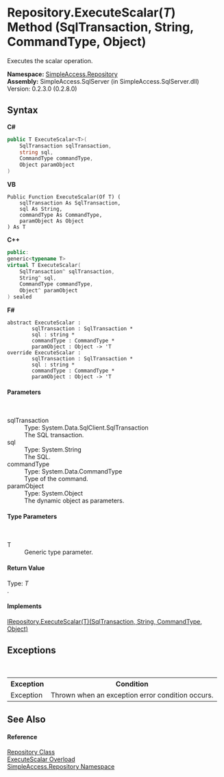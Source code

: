 # Repository.ExecuteScalar(*T*) Method (SqlTransaction, String, CommandType, Object)
 

Executes the scalar operation.

**Namespace:**&nbsp;<a href="41571b4f-ca9a-e902-c5ef-a7c14c631bb2">SimpleAccess.Repository</a><br />**Assembly:**&nbsp;SimpleAccess.SqlServer (in SimpleAccess.SqlServer.dll) Version: 0.2.3.0 (0.2.8.0)

## Syntax

**C#**<br />
``` C#
public T ExecuteScalar<T>(
	SqlTransaction sqlTransaction,
	string sql,
	CommandType commandType,
	Object paramObject
)

```

**VB**<br />
``` VB
Public Function ExecuteScalar(Of T) ( 
	sqlTransaction As SqlTransaction,
	sql As String,
	commandType As CommandType,
	paramObject As Object
) As T
```

**C++**<br />
``` C++
public:
generic<typename T>
virtual T ExecuteScalar(
	SqlTransaction^ sqlTransaction, 
	String^ sql, 
	CommandType commandType, 
	Object^ paramObject
) sealed
```

**F#**<br />
``` F#
abstract ExecuteScalar : 
        sqlTransaction : SqlTransaction * 
        sql : string * 
        commandType : CommandType * 
        paramObject : Object -> 'T 
override ExecuteScalar : 
        sqlTransaction : SqlTransaction * 
        sql : string * 
        commandType : CommandType * 
        paramObject : Object -> 'T 
```


#### Parameters
&nbsp;<dl><dt>sqlTransaction</dt><dd>Type: System.Data.SqlClient.SqlTransaction<br />The SQL transaction.</dd><dt>sql</dt><dd>Type: System.String<br />The SQL.</dd><dt>commandType</dt><dd>Type: System.Data.CommandType<br />Type of the command.</dd><dt>paramObject</dt><dd>Type: System.Object<br />The dynamic object as parameters.</dd></dl>

#### Type Parameters
&nbsp;<dl><dt>T</dt><dd>Generic type parameter.</dd></dl>

#### Return Value
Type: *T*<br />.

#### Implements
<a href="f5cc0dc8-4999-3843-3d66-aea0657cde5e">IRepository.ExecuteScalar(T)(SqlTransaction, String, CommandType, Object)</a><br />

## Exceptions
&nbsp;<table><tr><th>Exception</th><th>Condition</th></tr><tr><td>Exception</td><td>Thrown when an exception error condition occurs.</td></tr></table>

## See Also


#### Reference
<a href="edb9c152-cd28-6594-590a-18a81e266968">Repository Class</a><br /><a href="a5ab3873-359f-443d-b78b-c12b80417cf6">ExecuteScalar Overload</a><br /><a href="41571b4f-ca9a-e902-c5ef-a7c14c631bb2">SimpleAccess.Repository Namespace</a><br />